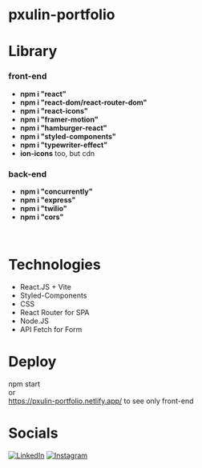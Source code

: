 # pxulin-portfolio
# Library
<h3>front-end</h3>
<ul> 
<li><strong>npm i "react"</strong></li>
<li><strong>npm i "react-dom/react-router-dom"</strong></li>
<li><strong>npm i "react-icons"</strong> </li>
<li><strong>npm i "framer-motion"</strong></li>
<li><strong>npm i "hamburger-react"</strong> </li>
<li><strong>npm i "styled-components"</strong> </li>
<li><strong>npm i "typewriter-effect"</strong></li>
<li><strong>ion-icons</strong> too, but cdn</li>
</ul>

<h3>back-end</h3>
<ul> 
<li><strong>npm i "concurrently"</strong></li>
<li><strong>npm i "express"</strong></li>
<li><strong>npm i "twilio"</strong></li>
<li><strong>npm i "cors"</strong></li>

</ul>

<br>

# Technologies
<ul>
    <li>React.JS + Vite <br></li>
    <li>Styled-Components <br></li>
    <li>CSS<br></li>
    <li>React Router for SPA <br></li>
    <li>Node.JS<br></li>
	   <li>API Fetch for Form<br></li>
</ul>
  
# Deploy
npm start
<br>
or
<br>
https://pxulin-portfolio.netlify.app/ to see only front-end

# Socials
<a href="https://www.instagram.com/__pxulin/" target="_blank"><img src="https://img.shields.io/badge/LinkedIn-%230077B5.svg?&style=flat-square&logo=linkedin&logoColor=white" alt="LinkedIn"></a>
<a href="https://www.linkedin.com/in/pxulin/" target="_blank"><img src="https://img.shields.io/badge/Instagram-%23E4405F.svg?&style=flat-square&logo=instagram&logoColor=white" alt="Instagram"></a>

